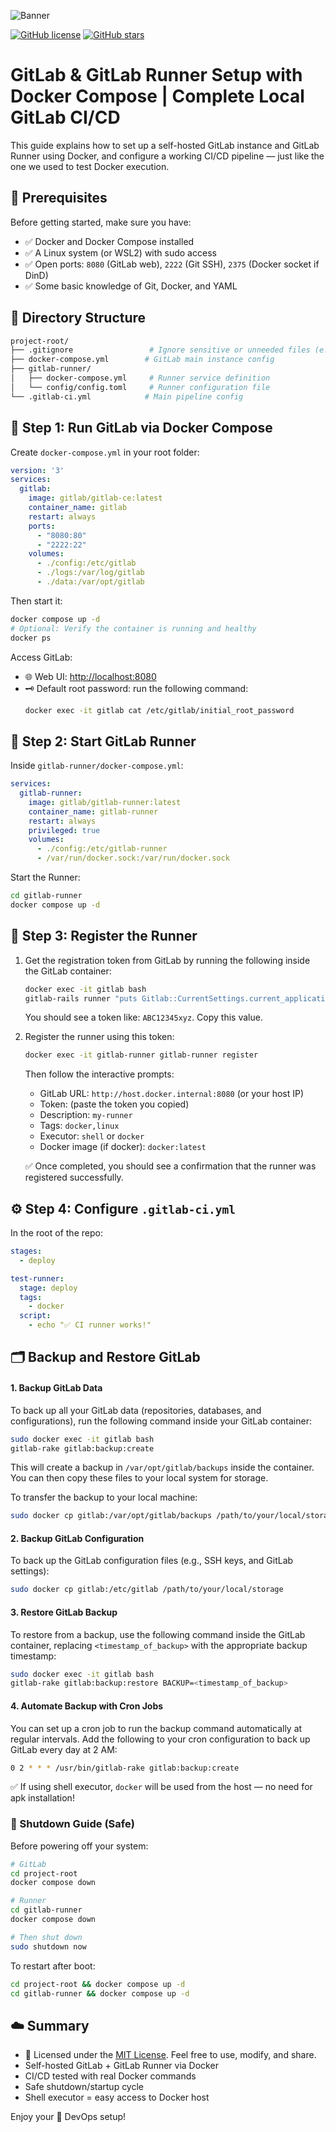 ![Banner](https://raw.githubusercontent.com/ahmadsheikhi89/gitlab-runner-docker-setup/main/banner.png)

[![GitHub license](https://img.shields.io/github/license/ahmadsheikhi89/gitlab-runner-docker-setup?style=for-the-badge)](https://github.com/ahmadsheikhi89/gitlab-runner-docker-setup/blob/main/LICENSE)
[![GitHub stars](https://img.shields.io/github/stars/ahmadsheikhi89/gitlab-runner-docker-setup?style=for-the-badge)](https://github.com/ahmadsheikhi89/gitlab-runner-docker-setup/stargazers)




# GitLab & GitLab Runner Setup with Docker Compose | Complete Local GitLab CI/CD

This guide explains how to set up a self-hosted GitLab instance and GitLab Runner using Docker, and configure a working CI/CD pipeline — just like the one we used to test Docker execution.

## 🚀 Prerequisites

Before getting started, make sure you have:

- ✅ Docker and Docker Compose installed
- ✅ A Linux system (or WSL2) with sudo access
- ✅ Open ports: `8080` (GitLab web), `2222` (Git SSH), `2375` (Docker socket if DinD)
- ✅ Some basic knowledge of Git, Docker, and YAML

## 📁 Directory Structure

```bash
project-root/
├── .gitignore                 # Ignore sensitive or unneeded files (e.g. logs, volumes)
├── docker-compose.yml        # GitLab main instance config
├── gitlab-runner/
│   ├── docker-compose.yml     # Runner service definition
│   └── config/config.toml     # Runner configuration file
└── .gitlab-ci.yml            # Main pipeline config
```

## 🐙 Step 1: Run GitLab via Docker Compose

Create `docker-compose.yml` in your root folder:

```yaml
version: '3'
services:
  gitlab:
    image: gitlab/gitlab-ce:latest
    container_name: gitlab
    restart: always
    ports:
      - "8080:80"
      - "2222:22"
    volumes:
      - ./config:/etc/gitlab
      - ./logs:/var/log/gitlab
      - ./data:/var/opt/gitlab
```

Then start it:

```bash
docker compose up -d
# Optional: Verify the container is running and healthy
docker ps
```

Access GitLab:

- 🌐 Web UI: [http://localhost:8080](http://localhost:8080)
- 🗝️ Default root password: run the following command:
  ```bash
  docker exec -it gitlab cat /etc/gitlab/initial_root_password
  ```

## 🚀 Step 2: Start GitLab Runner

Inside `gitlab-runner/docker-compose.yml`:

```yaml
services:
  gitlab-runner:
    image: gitlab/gitlab-runner:latest
    container_name: gitlab-runner
    restart: always
    privileged: true
    volumes:
      - ./config:/etc/gitlab-runner
      - /var/run/docker.sock:/var/run/docker.sock
```

Start the Runner:

```bash
cd gitlab-runner
docker compose up -d
```

## 🔑 Step 3: Register the Runner

1. Get the registration token from GitLab by running the following inside the GitLab container:

   ```bash
   docker exec -it gitlab bash
   gitlab-rails runner "puts Gitlab::CurrentSettings.current_application_settings.runners_registration_token"  # Run this inside the GitLab container with root privileges
   ```

   You should see a token like: `ABC12345xyz`. Copy this value.

2. Register the runner using this token:

   ```bash
   docker exec -it gitlab-runner gitlab-runner register
   ```

   Then follow the interactive prompts:

   - GitLab URL: `http://host.docker.internal:8080` (or your host IP)
   - Token: (paste the token you copied)
   - Description: `my-runner`
   - Tags: `docker,linux`
   - Executor: `shell` or `docker`
   - Docker image (if docker): `docker:latest`

   ✅ Once completed, you should see a confirmation that the runner was registered successfully.

## ⚙️ Step 4: Configure `.gitlab-ci.yml`

In the root of the repo:

```yaml
stages:
  - deploy

test-runner:
  stage: deploy
  tags:
    - docker
  script:
    - echo "✅ CI runner works!"
```
## 🗂️ Backup and Restore GitLab

#### 1. **Backup GitLab Data**

To back up all your GitLab data (repositories, databases, and configurations), run the following command inside your GitLab container:

```bash
sudo docker exec -it gitlab bash
gitlab-rake gitlab:backup:create
```

This will create a backup in `/var/opt/gitlab/backups` inside the container. You can then copy these files to your local system for storage.

To transfer the backup to your local machine:

```bash
sudo docker cp gitlab:/var/opt/gitlab/backups /path/to/your/local/storage
```

#### 2. **Backup GitLab Configuration**

To back up the GitLab configuration files (e.g., SSH keys, and GitLab settings):

```bash
sudo docker cp gitlab:/etc/gitlab /path/to/your/local/storage
```

#### 3. **Restore GitLab Backup**

To restore from a backup, use the following command inside the GitLab container, replacing `<timestamp_of_backup>` with the appropriate backup timestamp:

```bash
sudo docker exec -it gitlab bash
gitlab-rake gitlab:backup:restore BACKUP=<timestamp_of_backup>
```

#### 4. **Automate Backup with Cron Jobs**

You can set up a cron job to run the backup command automatically at regular intervals. Add the following to your cron configuration to back up GitLab every day at 2 AM:

```bash
0 2 * * * /usr/bin/gitlab-rake gitlab:backup:create
```


✅ If using shell executor, `docker` will be used from the host — no need for apk installation!

### 🔌 Shutdown Guide (Safe)

Before powering off your system:

```bash
# GitLab
cd project-root
docker compose down

# Runner
cd gitlab-runner
docker compose down

# Then shut down
sudo shutdown now
```

To restart after boot:

```bash
cd project-root && docker compose up -d
cd gitlab-runner && docker compose up -d
```

## ☁️ Summary

- 📄 Licensed under the [MIT License](https://github.com/ahmadsheikhi89/gitlab-runner-docker-setup/blob/main/LICENSE). Feel free to use, modify, and share.
- Self-hosted GitLab + GitLab Runner via Docker
- CI/CD tested with real Docker commands
- Safe shutdown/startup cycle
- Shell executor = easy access to Docker host

Enjoy your 🚀 DevOps setup!
